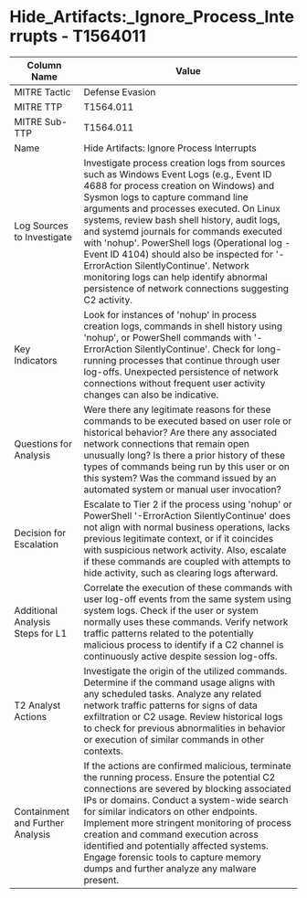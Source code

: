 # Hide_Artifacts:_Ignore_Process_Interrupts - T1564011

| Column Name | Value |
|-------------|-------|
| MITRE Tactic | Defense Evasion |
| MITRE TTP | T1564.011 |
| MITRE Sub-TTP | T1564.011 |
| Name | Hide Artifacts: Ignore Process Interrupts |
| Log Sources to Investigate | Investigate process creation logs from sources such as Windows Event Logs (e.g., Event ID 4688 for process creation on Windows) and Sysmon logs to capture command line arguments and processes executed. On Linux systems, review bash shell history, audit logs, and systemd journals for commands executed with 'nohup'. PowerShell logs (Operational log - Event ID 4104) should also be inspected for '-ErrorAction SilentlyContinue'. Network monitoring logs can help identify abnormal persistence of network connections suggesting C2 activity. |
| Key Indicators | Look for instances of 'nohup' in process creation logs, commands in shell history using 'nohup', or PowerShell commands with '-ErrorAction SilentlyContinue'. Check for long-running processes that continue through user log-offs. Unexpected persistence of network connections without frequent user activity changes can also be indicative. |
| Questions for Analysis | Were there any legitimate reasons for these commands to be executed based on user role or historical behavior? Are there any associated network connections that remain open unusually long? Is there a prior history of these types of commands being run by this user or on this system? Was the command issued by an automated system or manual user invocation? |
| Decision for Escalation | Escalate to Tier 2 if the process using 'nohup' or PowerShell '-ErrorAction SilentlyContinue' does not align with normal business operations, lacks previous legitimate context, or if it coincides with suspicious network activity. Also, escalate if these commands are coupled with attempts to hide activity, such as clearing logs afterward. |
| Additional Analysis Steps for L1 | Correlate the execution of these commands with user log-off events from the same system using system logs. Check if the user or system normally uses these commands. Verify network traffic patterns related to the potentially malicious process to identify if a C2 channel is continuously active despite session log-offs. |
| T2 Analyst Actions | Investigate the origin of the utilized commands. Determine if the command usage aligns with any scheduled tasks. Analyze any related network traffic patterns for signs of data exfiltration or C2 usage. Review historical logs to check for previous abnormalities in behavior or execution of similar commands in other contexts. |
| Containment and Further Analysis | If the actions are confirmed malicious, terminate the running process. Ensure the potential C2 connections are severed by blocking associated IPs or domains. Conduct a system-wide search for similar indicators on other endpoints. Implement more stringent monitoring of process creation and command execution across identified and potentially affected systems. Engage forensic tools to capture memory dumps and further analyze any malware present. |
